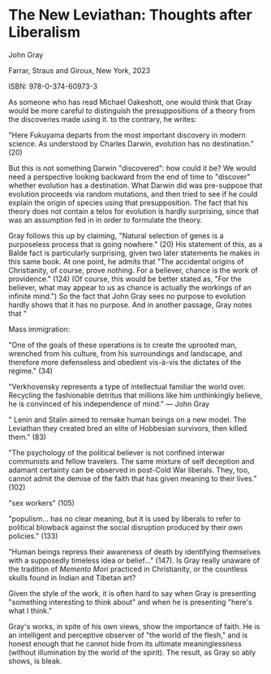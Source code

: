 
# The New Leviathan: Thoughts after Liberalism

John Gray

Farrar, Straus and Giroux, New York, 2023

ISBN: 978-0-374-60973-3


As someone who has read Michael Oakeshott, one would think that Gray would be more careful to distinguish the
presuppositions of a theory from the discoveries made using it. to the contrary, he writes:

"Here Fukuyama departs from the most important discovery in modern science. As understood by Charles Darwin, evolution
has no destination." (20)

But this is not something Darwin "discovered": how could it be? We would need a perspective looking backward from the
end of time to "discover" whether evolution has a destination. What Darwin did was pre-suppose that evolution proceeds
via random mutations, and then tried to see if he could explain the origin of species using that presupposition. The
fact that his theory does not contain a telos for evolution is hardly surprising, since that was an assumption fed in
in order to formulate the theory.

Gray follows this up by claiming, "Natural selection of genes is a purposeless process that is going nowhere." (20)
His statement of this, as a Balde fact is particularly surprising, given two later statements he makes in this same
book. At one point, he admits that "The accidental origins of Christianity, of course, prove nothing. For a believer,
chance is the work of providence." (124) (Of course, this would be better stated as, "For the believer, what may appear
to us as chance is actually the workings of an infinite mind.") So the fact that John Gray sees no purpose to evolution
hardly shows that it has no purpose. And in another passage, Gray notes that "


Mass immigration:

"One of the goals of these operations is to create the uprooted man, wrenched from his culture, from his surroundings
and landscape, and therefore more defenseless and obedient vis-à-vis the dictates of the regime." (34)


"Verkhovensky represents a type of intellectual familiar the world over. Recycling the fashionable detritus that
millions like him unthinkingly believe, he is convinced of his independence of mind." — John Gray

" Lenin and Stalin aimed to remake human beings on a new model. The Leviathan they created bred an elite of Hobbesian
survivors, then killed them." (83)

"The psychology of the political believer is not confined interwar communists and fellow travelers. The same mixture of
self deception and adamant certainty can be observed in post-Cold War liberals. They, too, cannot admit the demise of
the faith that has given meaning to their lives." (102)

"sex workers" (105)

"populism… has no clear meaning, but it is used by liberals to refer to political blowback against the social disruption
produced by their own policies." (133)


"Human beings repress their awareness of death by identifying themselves with a supposedly timeless idea or belief..."
(147). Is Gray really unaware of the tradition of _Memento Mori_ practiced in Christianity, or the countless skulls
found in Indian and Tibetan art?


Given the style of the work, it is often hard to say when Gray is presenting "something interesting to think about" and
when he is presenting "here's what I think."


Gray's works, in spite of his own views, show the importance of faith. He is an intelligent and perceptive observer of
"the world of the flesh," and is honest enough that he cannot hide from its ultimate meaninglessness (without
illumination by the world of the spirit). The result, as Gray so ably shows, is bleak.
